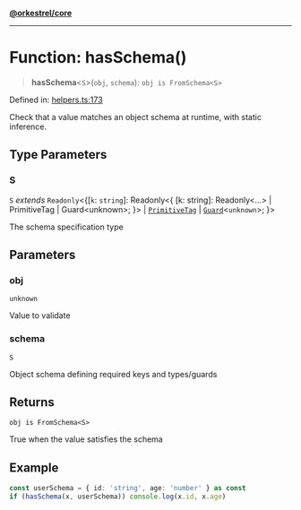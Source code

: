 [**@orkestrel/core**](../index.md)

***

# Function: hasSchema()

> **hasSchema**\<`S`\>(`obj`, `schema`): `obj is FromSchema<S>`

Defined in: [helpers.ts:173](https://github.com/orkestrel/core/blob/36bb4ac962a6eb83d3b3b7e1d15ed7b2fd751427/src/helpers.ts#L173)

Check that a value matches an object schema at runtime, with static inference.

## Type Parameters

### S

`S` *extends* `Readonly`\<\{\[`k`: `string`\]: Readonly\<\{ \[k: string\]: Readonly\<...\> \| PrimitiveTag \| Guard\<unknown\>; \}\> \| [`PrimitiveTag`](../type-aliases/PrimitiveTag.md) \| [`Guard`](../type-aliases/Guard.md)\<`unknown`\>; \}\>

The schema specification type

## Parameters

### obj

`unknown`

Value to validate

### schema

`S`

Object schema defining required keys and types/guards

## Returns

`obj is FromSchema<S>`

True when the value satisfies the schema

## Example

```ts
const userSchema = { id: 'string', age: 'number' } as const
if (hasSchema(x, userSchema)) console.log(x.id, x.age)
```
